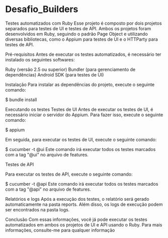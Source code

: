 # Desafio_Builders

Testes automatizados com Ruby Esse projeto é composto por dois projetos separados para testes de UI e testes de API. Ambos os projetos foram desenvolvidos em Ruby, seguindo o padrão Page Object e utilizando diversas bibliotecas, como o Appium para testes de UI e o HTTParty para testes de API.

Pré-requisitos Antes de executar os testes automatizados, é necessário ter instalado os seguintes softwares:

Ruby (versão 2.5 ou superior) Bundler (para gerenciamento de dependências) Android SDK (para testes de UI)

Instalação Para instalar as dependências do projeto, execute o seguinte comando:

$ bundle install

Executando os testes Testes de UI Antes de executar os testes de UI, é necessário iniciar o servidor do Appium. Para fazer isso, execute o seguinte comando:

$ appium

Em seguida, para executar os testes de UI, execute o seguinte comando:

$ cucumber -t @ui Este comando irá executar todos os testes marcados com a tag "@ui" no arquivo de features.

Testes de API

Para executar os testes de API, execute o seguinte comando:

$ cucumber -t @api Este comando irá executar todos os testes marcados com a tag "@api" no arquivo de features.

Relatórios e logs Após a execução dos testes, o relatório será gerado automaticamente na pasta reports. Além disso, os logs de execução podem ser encontrados na pasta logs.

Conclusão Com essas informações, você já pode executar os testes automatizados em ambos os projetos de UI e API usando o Ruby. Para mais informações, consulte-me para qualquer informação
